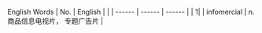 English Words
| No. | English | |
| ------ | ------ | ------ |
| 1|  |  infomercial | n. 商品信息电视片， 专题广告片 |
